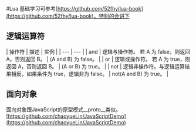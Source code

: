 #Lua
基础学习可参考[https://github.com/52fhy/lua-book](https://github.com/52fhy/lua-book)，特别的会讲下
## 逻辑运算符

| 操作符 | 描述 | 实例 |
| --- | --- |
| and | 逻辑与操作符。 若 A 为 false，则返回 A，否则返回 B。 | (A and B) 为 false。 |
| or | 逻辑或操作符。 若 A 为 true，则返回 A，否则返回 B。 | (A or B) 为 true。 |
| not | 逻辑非操作符。与逻辑运算结果相反，如果条件为 true，逻辑非为 false。 | not(A and B) 为 true。 |

## 面向对象
面向对象跟JavaScript的原型模式__proto__类似。[https://github.com/chaoyueLin/JavaScriptDemo](https://github.com/chaoyueLin/JavaScriptDemo)